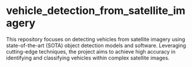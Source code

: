 # vehicle_detection_from_satellite_imagery
This repository focuses on detecting vehicles from satellite imagery using state-of-the-art (SOTA) object detection models and software. Leveraging cutting-edge techniques, the project aims to achieve high accuracy in identifying and classifying vehicles within complex satellite images.
